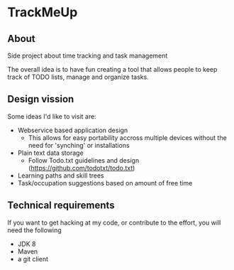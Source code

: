 # TrackMeUp

## About

Side project about time tracking and task management

The overall idea is to have fun creating a tool that allows people to keep track
of TODO lists, manage and organize tasks.

## Design vission

Some ideas I'd like to visit are:

* Webservice based application design
    * This allows for easy portability accross multiple devices without the need for 'synching' or installations
* Plain text data storage
    * Follow Todo.txt guidelines and design (https://github.com/todotxt/todo.txt)
* Learning paths and skill trees
* Task/occupation suggestions based on amount of free time

## Technical requirements

If you want to get hacking at my code, or contribute to the effort, 
you will need the following

* JDK 8
* Maven
* a git client